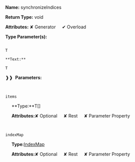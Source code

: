 **Name:** synchronizeIndices

**Return Type:** void

**Attributes:** ✘ Generator&nbsp;&nbsp;&nbsp;&nbsp;&nbsp;✔ Overload

**Type Parameter(s):**

```**Name:**

T

**Text:**

T

```

❱❱&nbsp;&nbsp;**Parameters:**

&nbsp;&nbsp;&nbsp;&nbsp;&nbsp;
```
items
```

&nbsp;&nbsp;&nbsp;&nbsp;&nbsp;**Type:**T[]

&nbsp;&nbsp;&nbsp;&nbsp;&nbsp;**Attributes:**✘ Optional&nbsp;&nbsp;&nbsp;&nbsp;&nbsp;✘ Rest&nbsp;&nbsp;&nbsp;&nbsp;&nbsp;✘ Parameter Property

&nbsp;&nbsp;&nbsp;&nbsp;&nbsp;
```
indexMap
```

&nbsp;&nbsp;&nbsp;&nbsp;&nbsp;**Type:**[IndexMap](https://gitbook-18.gitbook.io/au//runtime/observation/typealiases/indexmap)

&nbsp;&nbsp;&nbsp;&nbsp;&nbsp;**Attributes:**✘ Optional&nbsp;&nbsp;&nbsp;&nbsp;&nbsp;✘ Rest&nbsp;&nbsp;&nbsp;&nbsp;&nbsp;✘ Parameter Property

